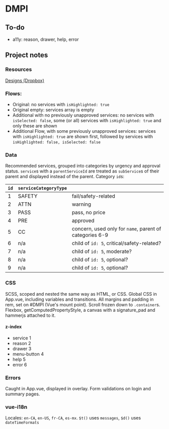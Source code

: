 # DMPI

## To-do
- a11y: reason, drawer, help, error

## Project notes

### Resources
[Designs (Dropbox)](https://www.dropbox.com/sh/dy34i2m7is072bx/AACLWvABQESnNiwCz1pkf0CFa?dl=0)

### Flows:
- Original: no services with `isHighlighted: true`
- Original empty: services array is empty
- Additional with no previously unapproved services: no services with `isSelected: false`, some (or all) services with `isHighlighted: true` and only these are shown
- Additional Flow, with some previously unapproved services: services with `isHighlighted: true` are shown first, followed by services with `isHighlighted: false, isSelected: false`

### Data
Recommended services, grouped into categories by urgency and approval status. `service`s with a `parentServiceId` are treated as `subService`s of their parent and displayed instead of the parent.
Category `id`s:

|`id`|`serviceCategoryType`||
|---|---|---|
|1|SAFETY|fail/safety-related|
|2|ATTN|warning|
|3|PASS|pass, no price|
|4|PRE|approved|
|5|CC|concern, used only for `name`, parent of categories 6-9|
|6|n/a|child of `id: 5`, critical/safety-related?|
|7|n/a|child of `id: 5`, moderate?|
|8|n/a|child of `id: 5`, optional?|
|9|n/a|child of `id: 5`, optional?|

### CSS
SCSS, scoped and nested the same way as HTML, or CSS.
Global CSS in App.vue, including variables and transitions.
All margins and padding in rem, set on #DMPI (Vue's mount point).
Scroll frozen down to `.container`s.
Flexbox, getComputedPropertyStyle, a canvas with a signature_pad and hammerjs attached to it.

#### z-index
- service 1
- reason 2
- drawer 3
- menu-button 4
- help 5
- error 6

### Errors
Caught in App.vue, displayed in overlay.
Form validations on login and summary pages.

### vue-i18n
Locales: `en-CA`, `en-US`, `fr-CA`, `es-mx`.
`$t()` uses `messages`, `$d()` uses `dateTimeFormats`
